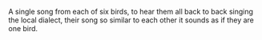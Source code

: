 A single song from each of six birds, to hear them all back to back singing the local dialect, their song so similar to each other it sounds as if they are one bird.